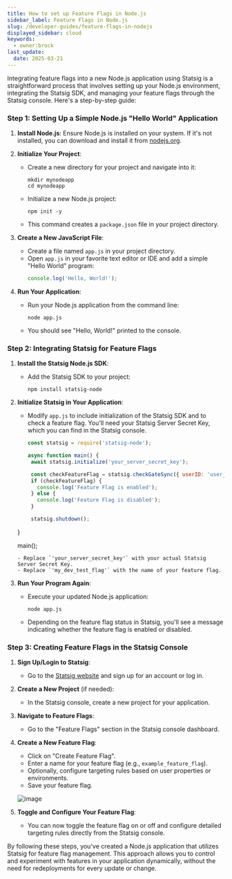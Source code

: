 ```yaml
---
title: How to set up Feature Flags in Node.js
sidebar_label: Feature Flags in Node.js
slug: /developer-guides/feature-flags-in-nodejs
displayed_sidebar: cloud
keywords:
  - owner:brock
last_update:
  date: 2025-03-21
---
```


Integrating feature flags into a new Node.js application using Statsig is a straightforward process that involves setting up your Node.js environment, integrating the Statsig SDK, and managing your feature flags through the Statsig console. Here's a step-by-step guide:

### Step 1: Setting Up a Simple Node.js "Hello World" Application

1. **Install Node.js**: Ensure Node.js is installed on your system. If it's not installed, you can download and install it from [nodejs.org](https://nodejs.org/).

2. **Initialize Your Project**:
   - Create a new directory for your project and navigate into it:
     ```
     mkdir mynodeapp
     cd mynodeapp
     ```
   - Initialize a new Node.js project:
     ```
     npm init -y
     ```
   - This command creates a `package.json` file in your project directory.

3. **Create a New JavaScript File**:
   - Create a file named `app.js` in your project directory.
   - Open `app.js` in your favorite text editor or IDE and add a simple "Hello World" program:
     ```js
     console.log('Hello, World!');
     ```

4. **Run Your Application**:
   - Run your Node.js application from the command line:
     ```
     node app.js
     ```
   - You should see "Hello, World!" printed to the console.

### Step 2: Integrating Statsig for Feature Flags

1. **Install the Statsig Node.js SDK**:
   - Add the Statsig SDK to your project:
     ```
     npm install statsig-node
     ```

2. **Initialize Statsig in Your Application**:
   - Modify `app.js` to include initialization of the Statsig SDK and to check a feature flag. You'll need your Statsig Server Secret Key, which you can find in the Statsig console.
     ```js
     const statsig = require('statsig-node');

     async function main() {
      await statsig.initialize('your_server_secret_key');

      const checkFeatureFlag = statsig.checkGateSync({ userID: 'user_123' }, 'my_dev_test_flag');
      if (checkFeatureFlag) {
        console.log('Feature Flag is enabled');
      } else {
        console.log('Feature Flag is disabled');
      }

      statsig.shutdown();
    }

    main();
    ```
   - Replace `'your_server_secret_key'` with your actual Statsig Server Secret Key.
   - Replace `'my_dev_test_flag'` with the name of your feature flag.

3. **Run Your Program Again**:
   - Execute your updated Node.js application:
     
     ```
     node app.js
     ```
   - Depending on the feature flag status in Statsig, you'll see a message indicating whether the feature flag is enabled or disabled.

### Step 3: Creating Feature Flags in the Statsig Console

1. **Sign Up/Login to Statsig**:
   - Go to the [Statsig website](https://www.statsig.com/) and sign up for an account or log in.

2. **Create a New Project** (if needed):
   - In the Statsig console, create a new project for your application.

3. **Navigate to Feature Flags**:
   - Go to the "Feature Flags" section in the Statsig console dashboard.

4. **Create a New Feature Flag**:
   - Click on "Create Feature Flag".
   - Enter a name for your feature flag (e.g., `example_feature_flag`).
   - Optionally, configure targeting rules based on user properties or environments.
   - Save your feature flag.

   ![image](https://github.com/statsig-io/.github/assets/74588208/08e67ba8-b148-4b53-8a7e-ab17e3db4346)

5. **Toggle and Configure Your Feature Flag**:
   - You can now toggle the feature flag on or off and configure detailed targeting rules directly from the Statsig console.

By following these steps, you've created a Node.js application that utilizes Statsig for feature flag management. This approach allows you to control and experiment with features in your application dynamically, without the need for redeployments for every update or change.